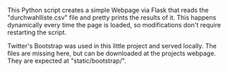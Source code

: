 This Python script creates a simple Webpage via Flask that reads the "durchwahlliste.csv" file and pretty prints the results of it.
This happens dynamically every time the page is loaded, so modifications don't require restarting the script.

Twitter's Bootstrap was used in this little project and served locally. The files are missing here, but can be downloaded at the projects webpage. They are expected at "static/bootstrap/".